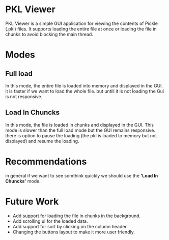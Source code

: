 # PKL Viewer

PKL Viewer is a simple GUI application for viewing the contents of Pickle (.pkl) files. It supports loading the entire file at once or loading the file in chunks to avoid blocking the main thread.

# Modes
## Full load
In this mode, the entire file is loaded into memory and displayed in the GUI.
it is faster if we want to load the whole file. but untill it is not loading the Gui is not responsive.

## Load In Chuncks
In this mode, the file is loaded in chunks and displayed in the GUI. This mode is slower than the full load mode but the GUI remains responsive.
there is option to pause the loading (the pkl is loaded to memory but not displayed) and resume the loading.

# Recommendations
in general if we want to see somthink quickly we should use the **'Load In Chuncks'** mode. 

# Future Work
- Add support for loading the file in chunks in the background.
- Add scrolling ui for the loaded data.
- Add support for sort by clicking on the column header.
- Changing the buttons layout to make it more user friendly.